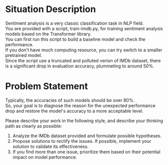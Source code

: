 # Situation Description
Sentiment analysis is a very classic classification task in NLP field. <br>
You are provided with a script, train-imdb.py, for training sentiment analysis models based on the Transformer library. <br>
You can first run this script to build a baseline model and check the performance. <br>
If you don't have much computing resource, you can try switch to a smaller pretrained model. <br>
Since the script use a truncated and polluted verion of IMDb dataset, there is a significant drop in evaluation accuracy, plummeting to around 50%.

# Problem Statement
Typically, the accuracies of such models should be over 80%. <br>
So, your goal is to diagnose the reason for the unexpected performance drop and restore the model's accuracy to a more acceptable level. <br>

Please describe your work in the following style, and describe your thinking path as clearly as possible:
1. Analyze the IMDb dataset provided and formulate possible hypotheses.
2. Propose solutions to rectify the issues. If possible, implement your solution to validate its effectiveness.
3. If you find more than one issue, prioritize them based on their potential impact on model performance.
